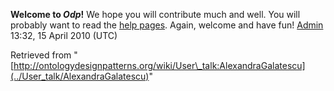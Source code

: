 __Welcome to _Odp_!__ We hope you will contribute much and well. 
You will probably want to read the [help pages](http://ontologydesignpatterns.org/wiki/Help:Contents "Help:Contents"). Again, welcome and have fun! [Admin](../User/ValentinaPresutti "User:ValentinaPresutti") 13:32, 15 April 2010 (UTC)





Retrieved from "[http://ontologydesignpatterns.org/wiki/User\_talk:AlexandraGalatescu](../User_talk/AlexandraGalatescu)"